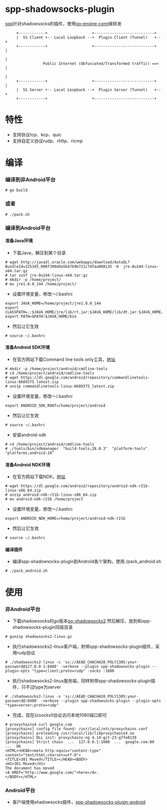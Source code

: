 # spp-shadowsocks-plugin
[spp](https://github.com/esrrhs/spp)针对shadowsocks的插件，使用[go-engine conn](https://github.com/esrrhs/go-engine/tree/master/src/conn)做转发
```
     +------------+                    +---------------------------+
     |  SS Client +-- Local Loopback --+  Plugin Client (Tunnel)   +--+
     +------------+                    +---------------------------+  |
                                                                      |
                 Public Internet (Obfuscated/Transformed traffic) ==> |
                                                                      |
     +------------+                    +---------------------------+  |
     |  SS Server +-- Local Loopback --+  Plugin Server (Tunnel)   +--+
     +------------+                    +---------------------------+
```

# 特性
* 支持协议tcp、kcp、quic
* 支持自定义协议rudp、rhttp、ricmp

# 编译
### 编译到非Android平台
```
# go build
```
### 或者
```
# ./pack.sh
```

### 编译到Android平台
#### 准备Java环境
* 下载Java，解压到某个目录
```
# wget http://javadl.oracle.com/webapps/download/AutoDL?BundleId=225345_090f390dda5b47b9b721c7dfaa008135 -O  jre-8u144-linux-x64.tar.gz
# tar zxvf jre-8u144-linux-x64.tar.gz
# mkdir -p /home/project/
# mv jre1.8.0_144 /home/project/
```
* 设置环境变量，修改～/.bashrc
```
export JAVA_HOME=/home/project/jre1.8.0_144
export CLASSPATH=.:$JAVA_HOME/jre/lib/rt.jar:$JAVA_HOME/lib/dt.jar:$JAVA_HOME/lib/tools.jar
export PATH=$PATH:$JAVA_HOME/bin
```
* 然后让它生效
```
# source ~/.bashrc
```

#### 准备Android SDK环境
* 在官方网站下载Command line tools only工具，[地址](https://developer.android.com/studio/#downloads)
```
# mkdir -p /home/project/android/cmdline-tools
# cd /home/project/android/cmdline-tools
# wget https://dl.google.com/android/repository/commandlinetools-linux-6609375_latest.zip
# unzip commandlinetools-linux-6609375_latest.zip 
```
* 设置环境变量，修改～/.bashrc
```
export ANDROID_SDK_ROOT=/home/project/android
```
* 然后让它生效
```
# source ~/.bashrc
```
* 安装android-sdk
```
# cd /home/project/android/cmdline-tools
# ./tools/bin/sdkmanager  "build-tools;28.0.3"  "platform-tools"  "platforms;android-28"
```

#### 准备Android NDK环境
* 在官方网站下载NDK，[地址](https://developer.android.com/ndk/downloads/index.html)
```
# wget https://dl.google.com/android/repository/android-ndk-r21b-linux-x86_64.zip
# unzip android-ndk-r21b-linux-x86_64.zip
# mv android-ndk-r21b /home/project
```
* 设置环境变量，修改～/.bashrc
```
export ANDROID_NDK_HOME=/home/project/android-ndk-r21b
```
* 然后让它生效
```
# source ~/.bashrc
```

#### 编译插件
* 编译spp-shadowsocks-plugin到Android各个架构，使用./pack_android.sh
```
# ./pack_android.sh
```

# 使用
### 非Android平台
* 下载shadowsocks的go版本[go-shadowsocks2](https://github.com/shadowsocks/go-shadowsocks2) 然后解压，放到和spp-shadowsocks-plugin同级目录
```
# gunzip shadowsocks2-linux.gz
```
* 执行shadowsocks2-linux客户端，附带spp-shadowsocks-plugin插件，采用rudp协议
```
# ./shadowsocks2-linux -c 'ss://AEAD_CHACHA20_POLY1305:your-password@127.0.0.1:8488' -verbose --plugin spp-shadowsocks-plugin --plugin-opts "type=client;proto=rudp" -socks :1080 
```
* 执行shadowsocks2-linux服务端，同样附带spp-shadowsocks-plugin插件，只不过type为server
```
# ./shadowsocks2-linux -s 'ss://AEAD_CHACHA20_POLY1305:your-password@:8488' -verbose --plugin spp-shadowsocks-plugin --plugin-opts "type=server;proto=rudp"
```
* 完成，现在以socks5协议访问本地1080端口即可
```
# proxychains4 curl google.com
[proxychains] config file found: /usr/local/etc/proxychains.conf
[proxychains] preloading /usr/local/lib/libproxychains4.so
[proxychains] DLL init: proxychains-ng 4.14-git-23-g7fe8139
[proxychains] Strict chain  ...  127.0.0.1:1080  ...  google.com:80  ...  OK
<HTML><HEAD><meta http-equiv="content-type" content="text/html;charset=utf-8">
<TITLE>301 Moved</TITLE></HEAD><BODY>
<H1>301 Moved</H1>
The document has moved
<A HREF="http://www.google.com/">here</A>.
</BODY></HTML>
```
### Android平台
* 客户端使用shadowsocks插件，[spp-shadowsocks-plugin-android](https://github.com/esrrhs/spp-shadowsocks-plugin-android)
